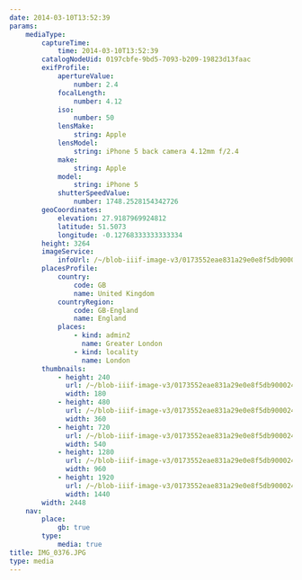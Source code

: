 ```yaml
---
date: 2014-03-10T13:52:39
params:
    mediaType:
        captureTime:
            time: 2014-03-10T13:52:39
        catalogNodeUid: 0197cbfe-9bd5-7093-b209-19823d13faac
        exifProfile:
            apertureValue:
                number: 2.4
            focalLength:
                number: 4.12
            iso:
                number: 50
            lensMake:
                string: Apple
            lensModel:
                string: iPhone 5 back camera 4.12mm f/2.4
            make:
                string: Apple
            model:
                string: iPhone 5
            shutterSpeedValue:
                number: 1748.2528154342726
        geoCoordinates:
            elevation: 27.9187969924812
            latitude: 51.5073
            longitude: -0.12768333333333334
        height: 3264
        imageService:
            infoUrl: /~/blob-iiif-image-v3/0173552eae831a29e0e8f5db900024a3d69d57df607ef555469efa95217e3823/info.json
        placesProfile:
            country:
                code: GB
                name: United Kingdom
            countryRegion:
                code: GB-England
                name: England
            places:
                - kind: admin2
                  name: Greater London
                - kind: locality
                  name: London
        thumbnails:
            - height: 240
              url: /~/blob-iiif-image-v3/0173552eae831a29e0e8f5db900024a3d69d57df607ef555469efa95217e3823/full/180%2C240/0/default.jpg
              width: 180
            - height: 480
              url: /~/blob-iiif-image-v3/0173552eae831a29e0e8f5db900024a3d69d57df607ef555469efa95217e3823/full/360%2C480/0/default.jpg
              width: 360
            - height: 720
              url: /~/blob-iiif-image-v3/0173552eae831a29e0e8f5db900024a3d69d57df607ef555469efa95217e3823/full/540%2C720/0/default.jpg
              width: 540
            - height: 1280
              url: /~/blob-iiif-image-v3/0173552eae831a29e0e8f5db900024a3d69d57df607ef555469efa95217e3823/full/960%2C1280/0/default.jpg
              width: 960
            - height: 1920
              url: /~/blob-iiif-image-v3/0173552eae831a29e0e8f5db900024a3d69d57df607ef555469efa95217e3823/full/1440%2C1920/0/default.jpg
              width: 1440
        width: 2448
    nav:
        place:
            gb: true
        type:
            media: true
title: IMG_0376.JPG
type: media
---
```

